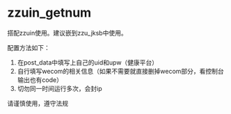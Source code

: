 # zzuin_getnum

搭配zzuin使用。建议嵌到zzu_jksb中使用。

配置方法如下：

1. 在post_data中填写上自己的uid和upw（健康平台）
2. 自行填写wecom的相关信息（如果不需要就直接删掉wecom部分，看控制台输出也有code）
3. 切勿同一时间运行多次，会封ip

请谨慎使用，遵守法规